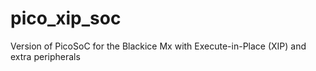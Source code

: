 # pico_xip_soc
Version of PicoSoC for the Blackice Mx with Execute-in-Place (XIP) and extra peripherals
